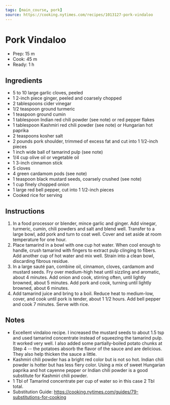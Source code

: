 ```yaml
---
tags: [main_course, pork]
source: https://cooking.nytimes.com/recipes/1013127-pork-vindaloo
---
```


# Pork Vindaloo

- Prep: 15 m
- Cook: 45 m
- Ready: 1 h

## Ingredients

- 5 to 10 large garlic cloves, peeled
- 1 2-inch piece ginger, peeled and coarsely chopped
- 2 tablespoons cider vinegar
- 1/2 teaspoon ground turmeric
- 1 teaspoon ground cumin
- 1 tablespoon Indian red chili powder (see note) or red pepper flakes
- 1 tablespoon Kashmiri red chili powder (see note) or Hungarian hot paprika
- 2 teaspoons kosher salt
- 2 pounds pork shoulder, trimmed of excess fat and cut into 1 1/2-inch pieces
- 1 inch wide ball of tamarind pulp (see note)
- 1/4 cup olive oil or vegetable oil
- 1 3-inch cinnamon stick
- 5 cloves
- 4 green cardamom pods (see note)
- 1 teaspoon black mustard seeds, coarsely crushed (see note)
- 1 cup finely chopped onion
- 1 large red bell pepper, cut into 1 1/2-inch pieces
- Cooked rice for serving

## Instructions

1. In a food processor or blender, mince garlic and ginger. Add vinegar, turmeric, cumin, chili powders and salt and blend well. Transfer to a large bowl, add pork and turn to coat well. Cover and set aside at room temperature for one hour.
2. Place tamarind in a bowl with one cup hot water. When cool enough to handle, crush tamarind with fingers to extract pulp clinging to fibers. Add another cup of hot water and mix well. Strain into a clean bowl, discarding fibrous residue.
3. In a large sauté pan, combine oil, cinnamon, cloves, cardamom and mustard seeds. Fry over medium-high heat until sizzling and aromatic, about 4 minutes. Add onion and cook, stirring often, until lightly browned, about 5 minutes. Add pork and cook, turning until lightly browned, about 6 minutes.
4. Add tamarind juice and bring to a boil. Reduce heat to medium-low, cover, and cook until pork is tender, about 1 1/2 hours. Add bell pepper and cook 7 minutes. Serve with rice.

## Notes

- Excellent vindaloo recipe. I increased the mustard seeds to about 1.5 tsp and used tamarind concentrate instead of squeezing the tamarind pulp. It worked very well. I also added some partially-boiled potato chunks at Step 4 -- the potatoes absorb the flavor of the sauce and are delicious. They also help thicken the sauce a little.
- Kashmiri chili powder has a bright red color but is not so hot. Indian chili powder is hotter but has less fiery color. Using a mix of sweet Hungarian paprika and hot cayenne pepper or Indian chili powder is a good substitute for Kashmiri chili powder.
- 1 Tbl of Tamarind concentrate per cup of water so in this case 2 Tbl total.
- Substitution Guide: https://cooking.nytimes.com/guides/79-substitutions-for-cooking

